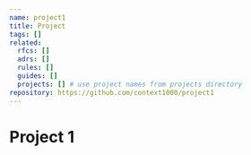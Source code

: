 ```yaml
---
name: project1
title: Project
tags: []
related:
  rfcs: []
  adrs: []
  rules: []
  guides: []
  projects: [] # use project names from projects directory
repository: https://github.com/context1000/project1
---
```


# Project 1
